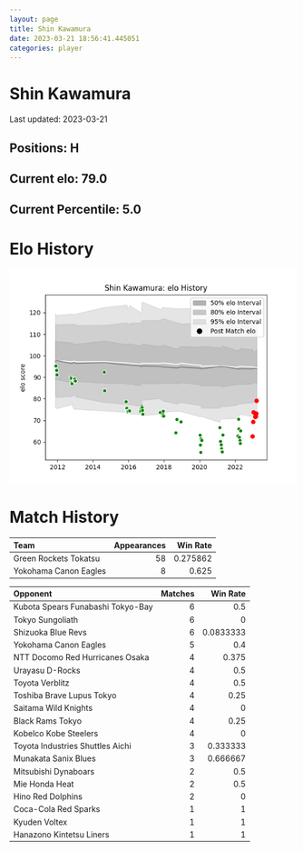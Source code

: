 ```yaml
---  
layout: page  
title: Shin Kawamura  
date: 2023-03-21 18:56:41.445051  
categories: player  
---
```

# Shin Kawamura


Last updated: 2023-03-21
## Positions: H

## Current elo: 79.0

## Current Percentile: 5.0

# Elo History


![elo history](history_ShinKawamura.png)
# Match History


| Team                  |   Appearances |   Win Rate |
|:----------------------|--------------:|-----------:|
| Green Rockets Tokatsu |            58 |   0.275862 |
| Yokohama Canon Eagles |             8 |   0.625    |

| Opponent                          |   Matches |   Win Rate |
|:----------------------------------|----------:|-----------:|
| Kubota Spears Funabashi Tokyo-Bay |         6 |  0.5       |
| Tokyo Sungoliath                  |         6 |  0         |
| Shizuoka Blue Revs                |         6 |  0.0833333 |
| Yokohama Canon Eagles             |         5 |  0.4       |
| NTT Docomo Red Hurricanes Osaka   |         4 |  0.375     |
| Urayasu D-Rocks                   |         4 |  0.5       |
| Toyota Verblitz                   |         4 |  0.5       |
| Toshiba Brave Lupus Tokyo         |         4 |  0.25      |
| Saitama Wild Knights              |         4 |  0         |
| Black Rams Tokyo                  |         4 |  0.25      |
| Kobelco Kobe Steelers             |         4 |  0         |
| Toyota Industries Shuttles Aichi  |         3 |  0.333333  |
| Munakata Sanix Blues              |         3 |  0.666667  |
| Mitsubishi Dynaboars              |         2 |  0.5       |
| Mie Honda Heat                    |         2 |  0.5       |
| Hino Red Dolphins                 |         2 |  0         |
| Coca-Cola Red Sparks              |         1 |  1         |
| Kyuden Voltex                     |         1 |  1         |
| Hanazono Kintetsu Liners          |         1 |  1         |